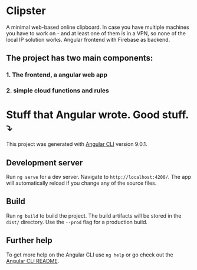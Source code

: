 # Clipster

A minimal web-based online clipboard. In case you have multiple machines you have to work on - and at least one of them is in a VPN, so none of the local IP solution works.
Angular frontend with Firebase as backend.

## The project has two main components:

### 1. The frontend, a angular web app

### 2. simple cloud functions and rules


# Stuff that Angular wrote. Good stuff. ⤵

This project was generated with [Angular CLI](https://github.com/angular/angular-cli) version 9.0.1.

## Development server

Run `ng serve` for a dev server. Navigate to `http://localhost:4200/`. The app will automatically reload if you change any of the source files.

## Build

Run `ng build` to build the project. The build artifacts will be stored in the `dist/` directory. Use the `--prod` flag for a production build.

## Further help

To get more help on the Angular CLI use `ng help` or go check out the [Angular CLI README](https://github.com/angular/angular-cli/blob/master/README.md).
